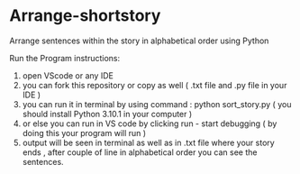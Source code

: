 # Arrange-shortstory
Arrange sentences within the story in alphabetical order using Python

Run the Program instructions:

1. open VScode or any IDE
2. you can fork this repository or copy as well ( .txt file and .py file in your IDE )
3. you can run it in terminal by using command : python sort_story.py ( you should install Python 3.10.1 in your computer )
4. or else you can run in VS code by clicking run - start debugging ( by doing this your program will run )
5. output will be seen in terminal as well as in .txt file where your story ends , after couple of line in alphabetical order you can see the sentences.

